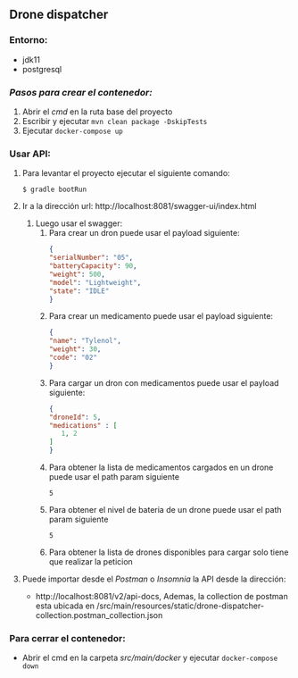 ## Drone dispatcher

### Entorno:
- jdk11
- postgresql

### *Pasos para crear el contenedor:*
1. Abrir el *cmd* en la ruta base del proyecto
2. Escribir y ejecutar `mvn clean package -DskipTests`
3. Ejecutar `docker-compose up`

### Usar API:
1. Para levantar el proyecto ejecutar el siguiente comando:
    ```jshelllanguage
    $ gradle bootRun
2. Ir a la dirección url: http://localhost:8081/swagger-ui/index.html
   1. Luego usar el swagger:
      1. Para crear un dron puede usar el payload siguiente:
         ```json
         {
         "serialNumber": "05",
         "batteryCapacity": 90,
         "weight": 500,
         "model": "Lightweight",
         "state": "IDLE"
         }
         ```
      2. Para crear un medicamento puede usar el payload siguiente:
         ```json
         {
         "name": "Tylenol",
         "weight": 30,
         "code": "02"
         }
         ```
      3. Para cargar un dron con medicamentos puede usar el payload siguiente:
         ```json
         {
         "droneId": 5,
         "medications" : [
            1, 2
         ]
         }
         ```
      4. Para obtener la lista de medicamentos cargados en un drone puede usar el path param siguiente
         ```jsonpath 
         5
         ```
      5. Para obtener el nivel de bateria de un drone puede usar el path param siguiente
         ```jsonpath 
         5
         ```
      6. Para obtener la lista de drones disponibles para cargar solo tiene que realizar la peticion
   

3. Puede importar desde el *Postman* o *Insomnia* la API desde la dirección:
   - http://localhost:8081/v2/api-docs, 
   Ademas, la collection de postman esta ubicada en /src/main/resources/static/drone-dispatcher-collection.postman_collection.json

### Para cerrar el contenedor:
- Abrir el cmd en la carpeta *src/main/docker* y ejecutar `docker-compose down`




